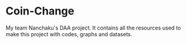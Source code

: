 # Coin-Change
My team Nanchaku's DAA project. It contains all the resources used to make this project with codes, graphs and datasets.
